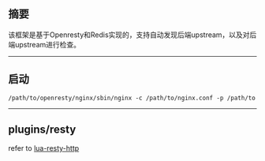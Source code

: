 ## 摘要
  该框架是基于Openresty和Redis实现的，支持自动发现后端upstream，以及对后端upstream进行检查。

---

## 启动
    /path/to/openresty/nginx/sbin/nginx -c /path/to/nginx.conf -p /path/to

---

## plugins/resty 
refer to [lua-resty-http](https://github.com/pintsized/lua-resty-http)
